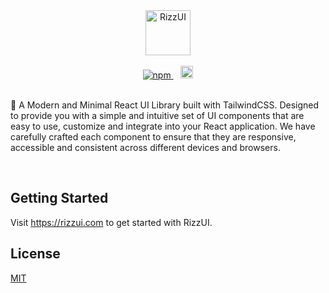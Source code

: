 <div align="center">

<img alt="RizzUI" src="https://rizzui.vercel.app/img/rizz-logo.svg" width="auto" height="72" />

</div>

<br />

<div align="center">
  <a href="https://www.npmjs.com/package/rizzui">
    <img alt="npm" src="https://img.shields.io/npm/dm/rizzui?color=16a679&label=npm&logo=npm" />
  </a>
  &nbsp;&nbsp;
  <a href="https://www.rizzui.com/docs/guide/getting-started">
    <img alt="Read the documentation" src="https://img.shields.io/badge/Docs-blue?style=flat&logo=readthedocs&labelColor=5c5c5c&color=16a679" height="20" width="auto" />
  </a>
</div>

<br />

🎉 A Modern and Minimal React UI Library built with TailwindCSS. Designed to provide you with a simple and intuitive set of UI components that are easy to use, customize and integrate into your React application. We have carefully crafted each component to ensure that they are responsive, accessible and consistent across different devices and browsers.

<br />

## Getting Started

Visit https://rizzui.com to get started with RizzUI.

## License

[MIT](https://choosealicense.com/licenses/mit/)
